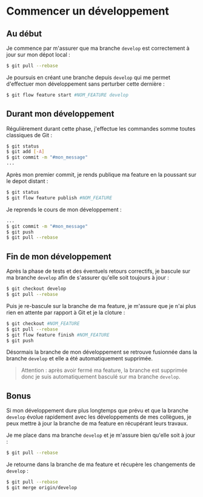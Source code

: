 # Commencer un développement

## Au début
Je commence par m'assurer que ma branche `develop` est correctement à jour sur mon dépot local :
```sh
$ git pull --rebase
```

Je poursuis en créant une branche depuis `develop` qui me permet d'effectuer mon développement sans perturber cette dernière :
```sh
$ git flow feature start #NOM_FEATURE develop
```

## Durant mon développement
Régulièrement durant cette phase, j'effectue les commandes somme toutes classiques de Git :
```sh
$ git status
$ git add [-A]
$ git commit -m "#mon_message"
...
```

Après mon premier commit, je rends publique ma feature en la poussant sur le depot distant :
```sh
$ git status
$ git flow feature publish #NOM_FEATURE
```

Je reprends le cours de mon développement :
```sh
...
$ git commit -m "#mon_message"
$ git push
$ git pull --rebase
```

## Fin de mon développement
Après la phase de tests et des éventuels retours correctifs, je bascule sur ma branche `develop` afin de s'assurer qu'elle soit toujours à jour :
```sh
$ git checkout develop
$ git pull --rebase
```

Puis je re-bascule sur la branche de ma feature, je m'assure que je n'ai plus rien en attente par rapport à Git et je la cloture :
```sh
$ git checkout #NOM_FEATURE
$ git pull --rebase
$ git flow feature finish #NOM_FEATURE
$ git push
```

Désormais la branche de mon développement se retrouve fusionnée dans la branche `develop` et elle a été automatiquement supprimée.

>Attention : après avoir fermé ma feature, la branche est supprimée donc je suis automatiquement basculé sur ma branche `develop`.

## Bonus
Si mon développement dure plus longtemps que prévu et que la branche `develop` évolue rapidement avec les développements de mes collègues, je peux mettre à jour la branche de ma feature en récupérant leurs travaux.

Je me place dans ma branche `develop` et je m'assure bien qu'elle soit à jour :
```sh
$ git pull --rebase
```

Je retourne dans la branche de ma feature et récupère les changements de `develop` :
```sh
$ git pull --rebase
$ git merge origin/develop
```